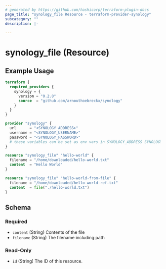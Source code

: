 ```yaml
---
# generated by https://github.com/hashicorp/terraform-plugin-docs
page_title: "synology_file Resource - terraform-provider-synology"
subcategory: ""
description: |-
  
---
```


# synology_file (Resource)



## Example Usage

```terraform
terraform {
  required_providers {
    synology = {
      version = "0.2.0"
      source  = "github.com/arnouthoebreckx/synology"
    }
  }
}

provider "synology" {
  url      = "<SYNOLOGY_ADDRESS>"
  username = "<SYNOLOGY_USERNAME>"
  password = "<SYNOLOGY_PASSWORD>"
  # these variables can be set as env vars in SYNOLOGY_ADDRESS SYNOLOGY_USERNAME and SYNOLOGY_PASSWORD
}

resource "synology_file" "hello-world" {
  filename = "/home/downloaded/hello-world.txt"
  content  = "Hello World"
}

resource "synology_file" "hello-world-from-file" {
  filename = "/home/downloaded/hello-world-ref.txt"
  content  = file("./hello-world.txt")
}
```

<!-- schema generated by tfplugindocs -->
## Schema

### Required

- `content` (String) Contents of the file
- `filename` (String) The filename including path

### Read-Only

- `id` (String) The ID of this resource.


